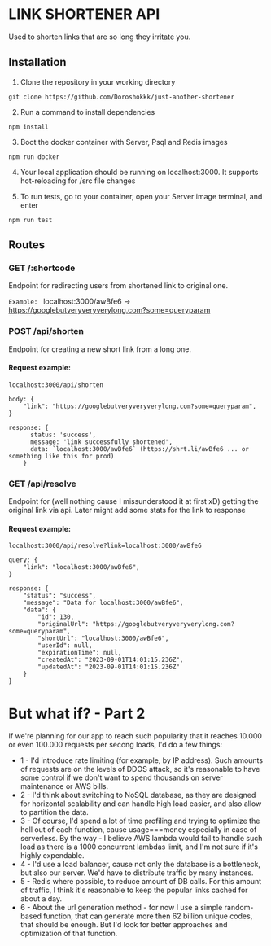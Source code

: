 # LINK SHORTENER API

Used to shorten links that are so long they irritate you.

## Installation

1. Clone the repository in your working directory

```
git clone https://github.com/Doroshokkk/just-another-shortener
```

2. Run a command to install dependencies

```
npm install
```

3. Boot the docker container with Server, Psql and Redis images

```
npm run docker
```

4. Your local application should be running on localhost:3000. It supports hot-reloading for /src file changes

5. To run tests, go to your container, open your Server image terminal, and enter
```
npm run test
```

## Routes

### GET /:shortcode

Endpoint for redirecting users from shortened link to original one.

`Example: `
localhost:3000/awBfe6 -> https://googlebutveryveryverylong.com?some=queryparam


### POST /api/shorten

Endpoint for creating a new short link from a long one.

#### Request example:
`localhost:3000/api/shorten`
```
body: {
    "link": "https://googlebutveryveryverylong.com?some=queryparam",
}
```
```
response: {
      status: 'success',
      message: 'link successfully shortened',
      data: `localhost:3000/awBfe6` (https://shrt.li/awBfe6 ... or something like this for prod)
    }
```


### GET /api/resolve

Endpoint for (well nothing cause I missunderstood it at first xD) getting the original link via api. Later might add some stats for the link to response

#### Request example:
`localhost:3000/api/resolve?link=localhost:3000/awBfe6`
```
query: {
    "link": "localhost:3000/awBfe6",
}
```
```
response: {
    "status": "success",
    "message": "Data for localhost:3000/awBfe6",
    "data": {
        "id": 130,
        "originalUrl": "https://googlebutveryveryverylong.com?some=queryparam",
        "shortUrl": "localhost:3000/awBfe6",
        "userId": null,
        "expirationTime": null,
        "createdAt": "2023-09-01T14:01:15.236Z",
        "updatedAt": "2023-09-01T14:01:15.236Z"
    }
}
```


# But what if? - Part 2
If we're planning for our app to reach such popularity that it reaches  10.000 or even 100.000 requests per secong loads, I'd do a few things:
* 1 - I'd introduce rate limiting (for example, by IP address). Such amounts of requests are on the levels of DDOS attack, so it's reasonable to have some control if we don't want to spend thousands on server maintenance or AWS bills.
* 2 - I'd think about switching to NoSQL database, as they are designed for horizontal scalability and can handle high load easier, and also allow to partition the data.
* 3 - Of course, I'd spend a lot of time profiling and trying to optimize the hell out of each function, cause usage===money especially in case of serverless. By the way - I believe AWS lambda would fail to handle such load as there is a 1000 concurrent lambdas limit, and I'm not sure if it's highly expendable.
* 4 - I'd use a load balancer, cause not only the database is a bottleneck, but also our server. We'd have to distribute traffic by many instances.
* 5 - Redis where possible, to reduce amount of DB calls. For this amount of traffic, I think it's reasonable to keep the popular links cached for about a day.
* 6 - About the url generation method - for now I use a simple random-based function, that can generate more then 62 billion unique codes, that should be enough. But I'd look for better approaches and optimization of that function.